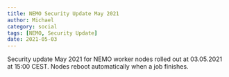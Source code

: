 ```yaml
---
title: NEMO Security Update May 2021
author: Michael
category: social
tags: [NEMO, Security Update]
date: 2021-05-03
---
```


Security update May 2021 for NEMO worker nodes rolled out at 03.05.2021 at 15:00 CEST. Nodes reboot automatically when a job finishes.
